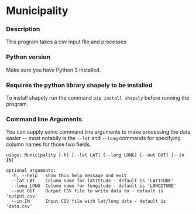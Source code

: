 # Municipality

### Description

This program takes a csv input file and processes 

### Python version

Make sure you have Python 3 installed.

### Requires the python library shapely to be installed

To install shapely run the command `pip install shapely` before running the program.

### Command line Arguments

You can supply some command line arguments to make processing the data easier -- most notabily is the `--lat` and `--long` commands for specifying column names for those two fields.

```
usage: Municipality [-h] [--lat LAT] [--long LONG] [--out OUT] [--in IN]

optional arguments:
  -h, --help   show this help message and exit
  --lat LAT    Column name for latittude - default is 'LATITUDE'
  --long LONG  Column name for longitude - default is 'LONGITUDE'
  --out OUT    Output CSV file to write data to - default is 'output.csv'
  --in IN      Input CSV file with lat/long data - default is 'data.csv'
```

